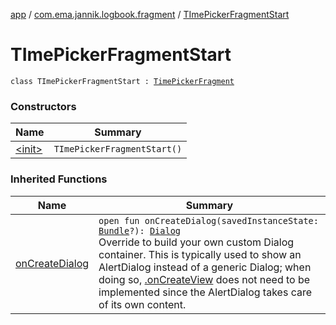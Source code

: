 [app](../../index.md) / [com.ema.jannik.logbook.fragment](../index.md) / [TImePickerFragmentStart](./index.md)

# TImePickerFragmentStart

`class TImePickerFragmentStart : `[`TimePickerFragment`](../-time-picker-fragment/index.md)

### Constructors

| Name | Summary |
|---|---|
| [&lt;init&gt;](-init-.md) | `TImePickerFragmentStart()` |

### Inherited Functions

| Name | Summary |
|---|---|
| [onCreateDialog](../-time-picker-fragment/on-create-dialog.md) | `open fun onCreateDialog(savedInstanceState: `[`Bundle`](https://developer.android.com/reference/android/os/Bundle.html)`?): `[`Dialog`](https://developer.android.com/reference/android/app/Dialog.html)<br>Override to build your own custom Dialog container.  This is typically used to show an AlertDialog instead of a generic Dialog; when doing so, [.onCreateView](#) does not need to be implemented since the AlertDialog takes care of its own content. |
